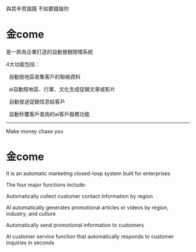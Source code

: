 與其辛苦搵錢 不如要錢搵你

# 金come 

是一款為企業打造的自動營銷閉環系統

4大功能包括：

  自動按地區收集客戶的聯絡資料

  ai自動按地區、行業、文化生成促銷文章或影片

  自動發送促銷信息給客戶

  自動秒覆客戶查詢的ai客戶服務功能 

  ---

Make money chase you

# 金come

It is an automatic marketing closed-loop system built for enterprises

The four major functions include:

Automatically collect customer contact information by region

AI automatically generates promotional articles or videos by region, industry, and culture

Automatically send promotional information to customers

AI customer service function that automatically responds to customer inquiries in seconds
